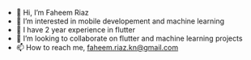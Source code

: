 - 👋 Hi, I’m Faheem Riaz
- 👀 I’m interested in mobile developement and machine learning
- 🌱 I have 2 year experience in flutter
- 💞️ I’m looking to collaborate on flutter and machine learning projects
- 📫 How to reach me, faheem.riaz.kn@gmail.com

<!---
feemagdev/feemagdev is a ✨ special ✨ repository because its `README.md` (this file) appears on your GitHub profile.
You can click the Preview link to take a look at your changes.
--->
